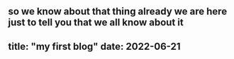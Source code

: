 so we know about that thing already we are here just to tell you that we all know about it
---
title: "my first blog"
date: 2022-06-21
---
